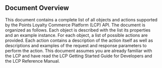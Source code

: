 ## Document Overview

This document contains a complete list of all objects and actions supported by the Points Loyalty Commerce Platform (LCP) API. The document is organized as follows. Each object is described with the list its properties and an example instance. For each object, a list of possible actions are provided. Each action contains a description of the action itself as well as descriptions and examples of the request and response parameters to perform the action. This document assumes you are already familiar with the LCP and have read the LCP Getting Started Guide for Developers and the LCP Reference Manual.
